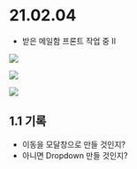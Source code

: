 # 21.02.04

- 받은 메일함 프론트 작업 중 II

![](https://images.velog.io/images/withcolinsong/post/9581c4b0-d0d2-44c2-b295-7cf23ff85009/image.png)

![](https://images.velog.io/images/withcolinsong/post/733147a8-508e-4f37-914d-bbb115579583/image.png)

![](https://images.velog.io/images/withcolinsong/post/f575782c-94f4-489f-a600-a09a957724d7/image.png)

## 1.1 기록
- 이동을 모달창으로 만들 것인지?
- 아니면 Dropdown 만들 것인지?